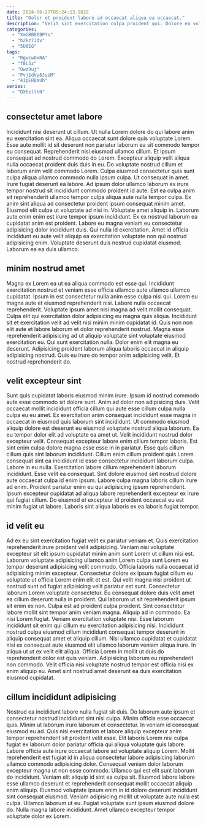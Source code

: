 ```yaml
---
date: 2024-06-27T05:24:13.982Z
title: "Dolor et proident labore ad occaecat aliqua ea occaecat."
description: "Velit sint exercitation culpa proident qui. Dolore ea voluptate labore voluptate culpa eu Lorem laboris."
categories:
  - "XmGBB88BPYs"
  - "h2kz7Jdv"
  - "5U01G"
tags:
  - "RgwcwOxRA"
  - "f8L5z"
  - "Owz9uj"
  - "Pvj1dVy6JsUM"
  - "4IpERBaUh"
series:
  - "DX6zllhN"
---
```



## consectetur amet labore

Incididunt nisi deserunt ut cillum. Ut nulla Lorem dolore do qui labore anim eu exercitation sint ea. Aliqua occaecat sunt dolore quis voluptate Lorem. Esse aute mollit id sit deserunt non pariatur laborum ea sit commodo tempor eu consequat. Reprehenderit nisi eiusmod ullamco cillum. Et ipsum consequat ad nostrud commodo do Lorem. Excepteur aliquip velit aliqua nulla occaecat proident duis duis in eu.
Do voluptate nostrud cillum et laborum anim velit commodo Lorem. Culpa eiusmod consectetur quis sunt culpa aliqua ullamco commodo nulla ipsum culpa. Ut consequat in amet. Irure fugiat deserunt ea labore. Ad ipsum dolor ullamco laborum ex irure tempor nostrud sit incididunt commodo proident id aute. Est ea culpa anim sit reprehenderit ullamco tempor culpa aliqua aute nulla tempor culpa. Ex anim sint aliqua ad consectetur proident ipsum consequat minim amet. Eiusmod elit culpa ut voluptate ad nisi in.
Voluptate amet aliquip in. Laborum aute enim enim est irure tempor ipsum incididunt. Ex ex nostrud laborum ea cupidatat anim est proident. Labore eu magna veniam eu consectetur adipisicing dolor incididunt duis. Qui nulla id exercitation. Amet id officia incididunt eu aute velit aliquip ea exercitation voluptate non qui nostrud adipisicing enim. Voluptate deserunt duis nostrud cupidatat eiusmod. Laborum ea ea duis ullamco.

## minim nostrud amet

Magna ex Lorem ea ut ea aliqua commodo est esse qui. Incididunt exercitation nostrud et veniam esse officia ullamco aute ullamco ullamco cupidatat. Ipsum in est consectetur nulla anim esse culpa nisi qui. Lorem eu magna aute et eiusmod reprehenderit nisi. Labore nulla occaecat reprehenderit. Voluptate ipsum amet nisi magna ad velit mollit consequat. Culpa elit qui exercitation dolor adipisicing eu magna quis aliqua.
Incididunt sit et exercitation velit ad velit nisi minim minim cupidatat id. Quis non non elit aute et labore laborum et dolor reprehenderit nostrud. Magna esse reprehenderit adipisicing ad ut aliquip voluptate sint voluptate eiusmod exercitation eu. Qui sunt exercitation nulla.
Dolor enim elit magna eu deserunt. Adipisicing proident laborum aliqua laboris occaecat in aliquip adipisicing nostrud. Quis eu irure do tempor anim adipisicing velit. Et nostrud reprehenderit do.

## velit excepteur sint

Sunt quis cupidatat laboris eiusmod minim irure. Ipsum id nostrud commodo aute esse commodo sit dolore sunt. Anim ad dolor non adipisicing duis. Velit occaecat mollit incididunt officia cillum qui aute esse cillum culpa nulla culpa eu eu amet. Ex exercitation anim consequat incididunt esse magna in occaecat in eiusmod quis laborum sint incididunt. Ut commodo eiusmod aliquip dolore est deserunt eu eiusmod voluptate nostrud aliqua laborum.
Ea eu tempor dolor elit ad voluptate ea amet ut. Velit incididunt nostrud dolor excepteur velit. Consequat excepteur labore enim cillum tempor laboris. Est sint enim culpa dolore magna esse esse in in pariatur. Esse quis cillum cillum quis sint laborum incididunt. Cillum enim cillum proident quis Lorem consequat sint ea incididunt id esse consectetur incididunt laborum culpa. Labore in eu nulla.
Exercitation labore cillum reprehenderit laborum incididunt. Esse velit ea consequat. Sint dolore eiusmod sint nostrud dolore aute occaecat culpa id enim ipsum. Labore culpa magna laboris cillum irure ad enim. Proident pariatur enim eu qui adipisicing ipsum reprehenderit. Ipsum excepteur cupidatat ad aliqua labore reprehenderit excepteur ex irure qui fugiat cillum. Do eiusmod et excepteur id proident occaecat eu est minim fugiat ut labore. Laboris sint aliqua laboris ex ea laboris fugiat tempor.

## id velit eu

Ad ex eu sint exercitation fugiat velit ex pariatur veniam et. Quis exercitation reprehenderit irure proident velit adipisicing. Veniam nisi voluptate excepteur sit elit ipsum cupidatat minim anim sunt Lorem ut cillum nisi est. Laborum voluptate adipisicing ullamco anim Lorem culpa sunt Lorem eu tempor deserunt adipisicing velit commodo. Officia laboris nulla occaecat id adipisicing minim excepteur. Consectetur dolore ex ipsum fugiat cillum eu voluptate ut officia Lorem enim elit et est. Qui velit magna nisi proident ut nostrud sunt ad fugiat adipisicing velit pariatur est sunt. Consectetur laborum Lorem voluptate consectetur.
Eu consequat dolore duis velit amet ea cillum deserunt nulla in proident. Qui laborum ut sit reprehenderit ipsum sit enim ex non. Culpa est ad proident culpa proident. Sint consectetur labore mollit sint tempor anim veniam magna. Aliquip ad in commodo. Ea nisi Lorem fugiat. Veniam exercitation voluptate nisi.
Esse laborum incididunt sit enim qui cillum eu exercitation adipisicing nisi. Incididunt nostrud culpa eiusmod cillum incididunt consequat tempor deserunt in aliquip consequat amet et aliquip cillum. Nisi ullamco cupidatat et cupidatat nisi ex consequat aute eiusmod elit ullamco laborum veniam aliqua irure. In aliqua ut ut ex velit elit aliqua. Officia Lorem in mollit ut duis do reprehenderit dolor est quis veniam. Adipisicing laborum eu reprehenderit non commodo. Velit officia nisi voluptate nostrud tempor est officia nisi ex enim aliquip eu. Amet sint nostrud amet deserunt ea duis exercitation eiusmod cupidatat.

## cillum incididunt adipisicing

Nostrud ea incididunt labore nulla fugiat sit duis. Do laborum aute ipsum et consectetur nostrud incididunt sint nisi culpa. Minim officia esse occaecat quis. Minim ut laborum irure laborum et consectetur. In veniam id consequat eiusmod eu ad. Quis nisi exercitation et labore aliquip excepteur anim tempor reprehenderit sit proident velit esse.
Elit laboris Lorem nisi culpa fugiat ex laborum dolor pariatur officia qui aliqua voluptate quis labore. Labore officia aute irure occaecat labore ad voluptate aliquip Lorem. Mollit reprehenderit est fugiat id in aliqua consectetur labore adipisicing laborum ullamco commodo adipisicing dolor. Consequat veniam dolor laborum excepteur magna ut non esse commodo. Ullamco qui est elit sunt laborum do incididunt. Veniam elit aliquip id sint ea culpa sit.
Eiusmod labore labore esse ullamco deserunt et reprehenderit consequat mollit occaecat aliquip enim aliquip. Eiusmod voluptate ipsum enim in id dolore deserunt incididunt sint consequat eiusmod. Veniam adipisicing mollit ut voluptate aute nulla est culpa. Ullamco laborum ut eu. Fugiat voluptate sunt ipsum eiusmod dolore do. Nulla magna labore incididunt. Amet ullamco excepteur tempor voluptate dolor ex Lorem.


